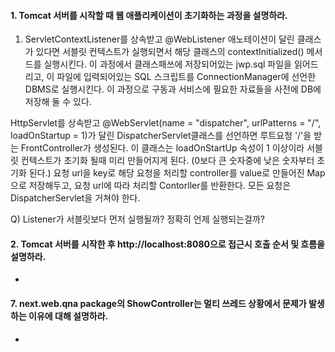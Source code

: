 #### 1. Tomcat 서버를 시작할 때 웹 애플리케이션이 초기화하는 과정을 설명하라.
1. ServletContextListener를 상속받고 @WebListener 애노테이션이 달린 클래스가 있다면 서블릿 컨텍스트가 실행되면서 해당 클래스의 contextInitialized() 메서드를 실행시킨다. 이 과정에서 클래스패쓰에 저장되어있는 jwp.sql 파일을 읽어드리고, 이 파일에 입력되어있는 SQL 스크립트를 ConnectionManager에 선언한 DBMS로 실행시킨다. 이 과정으로 구동과 서비스에 필요한 자료들을 사전에 DB에 저장해 둘 수 있다.

HttpServlet를 상속받고 @WebServlet(name = "dispatcher", urlPatterns = "/", loadOnStartup = 1)가 달린 DispatcherServlet클래스를 선언하면 루트요청 '/'을 받는 FrontController가 생성된다. 이 클래스는 loadOnStartUp 속성이 1 이상이라 서블릿 컨텍스트가 초기화 될때 미리 만들어지게 된다. (0보다 큰 숫자중에 낮은 숫자부터 초기화 된다.) 요청 url을 key로 해당 요청을 처리할 controller를 value로 만들어진 Map으로 저장해두고, 요청 url에 따라 처리할 Contorller를 반환한다. 모든 요청은 DispatcherServlet을 거쳐야 한다.

Q) Listener가 서블릿보다 먼저 실행될까? 정확히 언제 실행되는걸까?

#### 2. Tomcat 서버를 시작한 후 http://localhost:8080으로 접근시 호출 순서 및 흐름을 설명하라.
* 

#### 7. next.web.qna package의 ShowController는 멀티 쓰레드 상황에서 문제가 발생하는 이유에 대해 설명하라.
* 
